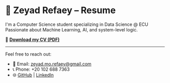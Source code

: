 # 📄 Zeyad Refaey – Resume

I'm a Computer Science student specializing in Data Science @ ECU  
Passionate about Machine Learning, AI, and system-level logic.

🔗 [**Download my CV (PDF)**](./Zeyad_Refaey_CV.pdf)

---

Feel free to reach out:

- 📧 Email: zeyad.mo.refaey@gmail.com  
- 📞 Phone: +20 102 688 7363  
- 🌐 [GitHub](https://github.com/z3yad30) | [LinkedIn]([#](https://www.linkedin.com/in/zeyadrefaey?utm_source=share&utm_campaign=share_via&utm_content=profile&utm_medium=android_app))
